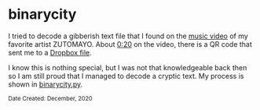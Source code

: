 # binarycity

I tried to decode a gibberish text file that I found on the [music video](https://youtu.be/ugpywe34_30) of my favorite artist ZUTOMAYO.
About [0:20](https://youtu.be/ugpywe34_30?t=20) on the video, there is a QR code that sent me to a [Dropbox file](https://www.dropbox.com/s/xjsisog7a9g672v/binarycity.txt).

I know this is nothing special, but I was not that knowledgeable back then so I am still proud that I managed to decode a cryptic text. My process is shown in [binarycity.py](binarycity.py).

<sub>Date Created: December, 2020</sub>
